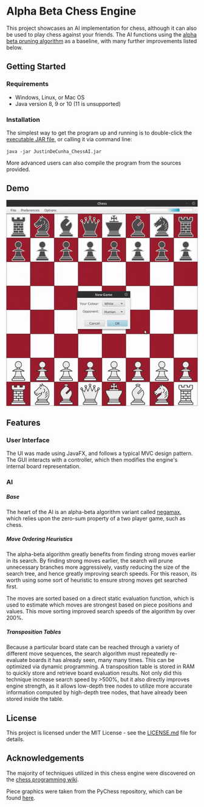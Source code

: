 # Alpha Beta Chess Engine

This project showcases an AI implementation for chess, although it can also be used to play chess against your friends. The AI functions using the [alpha beta pruning algorithm](https://en.wikipedia.org/wiki/Alpha%E2%80%93beta_pruning) as a baseline, with many further improvements listed below.

## Getting Started
### Requirements

* Windows, Linux, or Mac OS
* Java version 8, 9 or 10 (11 is unsupported)

### Installation
The simplest way to get the program up and running is to double-click the [executable JAR file](out/JustinDeCunha_ChessAI.jar), or calling it via command line:

`java -jar JustinDeCunha_ChessAI.jar`

More advanced users can also compile the program from the sources provided.

## Demo

![demo](gifs/demo.gif)

## Features

### User Interface

The UI was made using JavaFX, and follows a typical MVC design pattern. The GUI interacts with a controller, which then modifies the engine's internal board representation.

### AI

##### Base

The heart of the AI is an alpha-beta algorithm variant called [negamax](https://en.wikipedia.org/wiki/Negamax), which relies upon the zero-sum property of a two player game, such as chess.

##### Move Ordering Heuristics

The alpha-beta algorithm greatly benefits from finding strong moves earlier in its search. By finding strong moves earlier, the search will prune unnecessary branches more aggressively, vastly reducing the size of the search tree, and hence greatly improving search speeds. For this reason, its worth using some sort of heuristic to ensure strong moves get searched first.

The moves are sorted based on a direct static evaluation function, which is used to estimate which moves are strongest based on piece positions and values. This move sorting improved search speeds of the algorithm by over 200%.

##### Transposition Tables

Because a particular board state can be reached through a variety of different move sequences, the search algorithm must repeatedly re-evaluate boards it has already seen, many many times. This can be optimized via dynamic programming. A transposition table is stored in RAM to quickly store and retrieve board evaluation results. Not only did this technique increase search speed by >500%, but it also directly improves engine strength, as it allows low-depth tree nodes to utilize more accurate information computed by high-depth tree nodes, that have already been stored inside the table.

## License

This project is licensed under the MIT License - see the [LICENSE.md](LICENSE.md) file for details.

## Acknowledgements

The majority of techniques utilized in this chess engine were discovered on the [chess programming wiki](https://chessprogramming.wikispaces.com/).

Piece graphics were taken from the PyChess repository, which can be found [here](https://github.com/pychess/pychess/tree/master/pieces).
